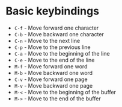 # Basic keybindings

- `C-f` - Move forward one character
- `C-b` - Move backward one character
- `C-n` - Move to the next line
- `C-p` - Move to the previous line
- `C-a` - Move to the beginning of the line
- `C-e` - Move to the end of the line
- `M-f` - Move forward one word
- `M-b` - Move backward one word
- `C-v` - Move forward one page
- `M-v` - Move backward one page
- `M-<` - Move to the beginning of the buffer
- `M->` - Move to the end of the buffer
